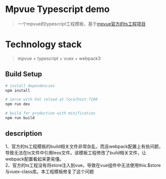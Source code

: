 # Mpvue Typescript demo

> 一个mpvue的typescript工程模板，基于[mpvue官方的ts工程项目](https://github.com/WingGao/mpvue-ts-demo)

# Technology stack

> mpvue + typescript + vuex + webpack3

## Build Setup

``` bash
# install dependencies
npm install

# serve with hot reload at localhost:7100
npm run dev

# build for production with minification
npm run build
```

## description 
1、官方的ts工程模板的build相关文件非常杂乱，而且webpack配置上有些问题，导致无法在ts文件中引用less文件。该模板工程修改了build相关文件，让webpack配置看起来更易懂。   
2、官方的ts工程没有将store注入到vue，导致在vue组件中无法使用this.$store与vuex-class库。本工程模板修复了这个问题
